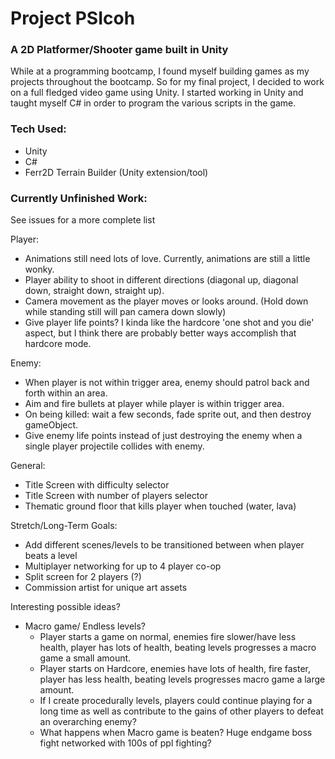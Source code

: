 # Project PSIcoh

### A 2D Platformer/Shooter game built in Unity
While at a programming bootcamp, I found myself building games as my projects throughout the bootcamp. So for my final project, I decided to work on a full fledged video game using Unity. I started working in Unity and taught myself C# in order to program the various scripts in the game.

### Tech Used:
- Unity
- C#
- Ferr2D Terrain Builder (Unity extension/tool)

### Currently Unfinished Work:
See issues for a more complete list

Player:
- Animations still need lots of love. Currently, animations are still a little wonky.
- Player ability to shoot in different directions (diagonal up, diagonal down, straight down, straight up).
- Camera movement as the player moves or looks around. (Hold down while standing still will pan camera down slowly)
- Give player life points? I kinda like the hardcore 'one shot and you die' aspect, but I think there are probably better ways accomplish that hardcore mode.

Enemy:
- When player is not within trigger area, enemy should patrol back and forth within an area.
- Aim and fire bullets at player while player is within trigger area.
- On being killed: wait a few seconds, fade sprite out, and then destroy gameObject.
- Give enemy life points instead of just destroying the enemy when a single player projectile collides with enemy.

General:
- Title Screen with difficulty selector
- Title Screen with number of players selector
- Thematic ground floor that kills player when touched (water, lava)

Stretch/Long-Term Goals:
- Add different scenes/levels to be transitioned between when player beats a level
- Multiplayer networking for up to 4 player co-op
- Split screen for 2 players (?)
- Commission artist for unique art assets

Interesting possible ideas?
- Macro game/ Endless levels?
  - Player starts a game on normal, enemies fire slower/have less health, player has lots of health, beating levels progresses a macro game a small amount.
  - Player starts on Hardcore, enemies have lots of health, fire faster, player has less health, beating levels progresses macro game a large amount.
  - If I create procedurally levels, players could continue playing for a long time as well as contribute to the gains of other players to defeat an overarching enemy?
  - What happens when Macro game is beaten? Huge endgame boss fight networked with 100s of ppl fighting?
